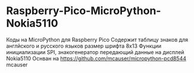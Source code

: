 # Raspberry-Pico-MicroPython-Nokia5110
Коды на MicroPython для Raspberry Pico
Содержит таблицу знаков для англйского и русского языков размер шрифта 8х13
Функции инициализации SPI, знакогенератор передающий данные на дисплей Nokia5110
Оснван на  https://github.com/mcauser/micropython-pcd8544  mcauser  
